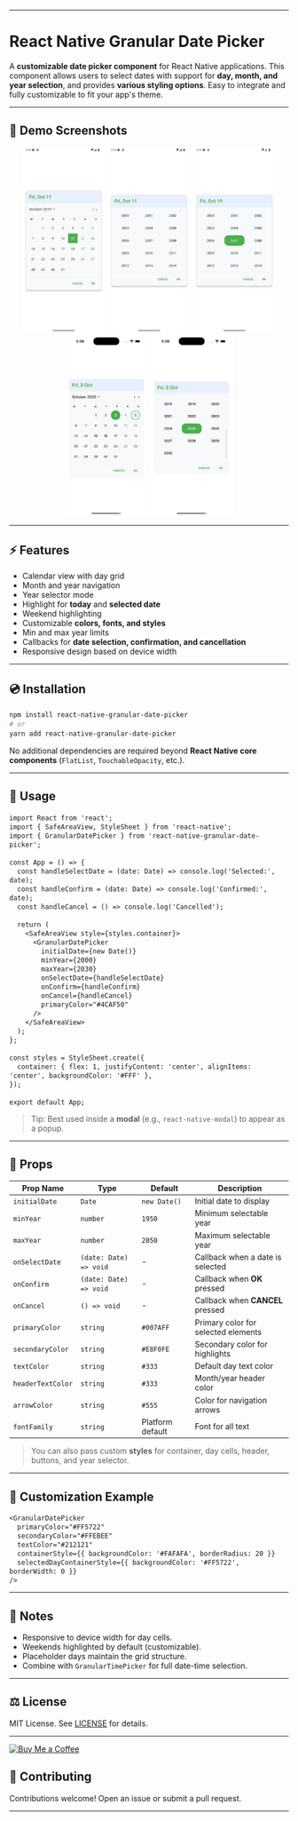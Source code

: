 
---

# React Native Granular Date Picker

A **customizable date picker component** for React Native applications. This component allows users to select dates with support for **day, month, and year selection**, and provides **various styling options**. Easy to integrate and fully customizable to fit your app's theme.

---



## 📸 Demo Screenshots

<p align="center">
  <img src="https://raw.githubusercontent.com/suyogshejal2004/react-native-granular-date-picker/main/assets/Screenshot_1759664292.png" width="150">
  <img src="https://raw.githubusercontent.com/suyogshejal2004/react-native-granular-date-picker/main/assets/Screenshot_1759664296.png" width="150">
  <img src="https://raw.githubusercontent.com/suyogshejal2004/react-native-granular-date-picker/main/assets/Screenshot_1759664394.png" width="150">
  <img src="https://raw.githubusercontent.com/suyogshejal2004/react-native-granular-date-picker/main/assets/Simulator%20Screenshot%20-%20iPhone%2016%20Pro%20-%202025-10-05%20at%2017.09.28.png" width="150">
  <img src="https://raw.githubusercontent.com/suyogshejal2004/react-native-granular-date-picker/main/assets/Simulator%20Screenshot%20-%20iPhone%2016%20Pro%20-%202025-10-05%20at%2017.09.33.png" width="150">
</p>



---

## ⚡ Features

* Calendar view with day grid
* Month and year navigation
* Year selector mode
* Highlight for **today** and **selected date**
* Weekend highlighting
* Customizable **colors, fonts, and styles**
* Min and max year limits
* Callbacks for **date selection, confirmation, and cancellation**
* Responsive design based on device width

---

## 💿 Installation

```bash
npm install react-native-granular-date-picker
# or
yarn add react-native-granular-date-picker
```

No additional dependencies are required beyond **React Native core components** (`FlatList`, `TouchableOpacity`, etc.).

---

## 🚀 Usage

```tsx
import React from 'react';
import { SafeAreaView, StyleSheet } from 'react-native';
import { GranularDatePicker } from 'react-native-granular-date-picker';

const App = () => {
  const handleSelectDate = (date: Date) => console.log('Selected:', date);
  const handleConfirm = (date: Date) => console.log('Confirmed:', date);
  const handleCancel = () => console.log('Cancelled');

  return (
    <SafeAreaView style={styles.container}>
      <GranularDatePicker
        initialDate={new Date()}
        minYear={2000}
        maxYear={2030}
        onSelectDate={handleSelectDate}
        onConfirm={handleConfirm}
        onCancel={handleCancel}
        primaryColor="#4CAF50"
      />
    </SafeAreaView>
  );
};

const styles = StyleSheet.create({
  container: { flex: 1, justifyContent: 'center', alignItems: 'center', backgroundColor: '#FFF' },
});

export default App;
```

> Tip: Best used inside a **modal** (e.g., `react-native-modal`) to appear as a popup.

---

## 📝 Props

| Prop Name         | Type                   | Default          | Description                         |
| ----------------- | ---------------------- | ---------------- | ----------------------------------- |
| `initialDate`     | `Date`                 | `new Date()`     | Initial date to display             |
| `minYear`         | `number`               | `1950`           | Minimum selectable year             |
| `maxYear`         | `number`               | `2050`           | Maximum selectable year             |
| `onSelectDate`    | `(date: Date) => void` | -                | Callback when a date is selected    |
| `onConfirm`       | `(date: Date) => void` | -                | Callback when **OK** pressed        |
| `onCancel`        | `() => void`           | -                | Callback when **CANCEL** pressed    |
| `primaryColor`    | `string`               | `#007AFF`        | Primary color for selected elements |
| `secondaryColor`  | `string`               | `#E8F0FE`        | Secondary color for highlights      |
| `textColor`       | `string`               | `#333`           | Default day text color              |
| `headerTextColor` | `string`               | `#333`           | Month/year header color             |
| `arrowColor`      | `string`               | `#555`           | Color for navigation arrows         |
| `fontFamily`      | `string`               | Platform default | Font for all text                   |

> You can also pass custom **styles** for container, day cells, header, buttons, and year selector.

---

## 🎨 Customization Example

```tsx
<GranularDatePicker
  primaryColor="#FF5722"
  secondaryColor="#FFEBEE"
  textColor="#212121"
  containerStyle={{ backgroundColor: '#FAFAFA', borderRadius: 20 }}
  selectedDayContainerStyle={{ backgroundColor: '#FF5722', borderWidth: 0 }}
/>
```

---


## 📌 Notes

* Responsive to device width for day cells.
* Weekends highlighted by default (customizable).
* Placeholder days maintain the grid structure.
* Combine with `GranularTimePicker` for full date-time selection.

---

## ⚖ License

MIT License. See [LICENSE](LICENSE) for details.

---
  [![Buy Me a Coffee](https://img.shields.io/badge/Buy%20Me%20a%20Coffee-FFDD00?style=for-the-badge&logo=buy-me-a-coffee&logoColor=black)](https://buymeacoffee.com/suyogshejal)


## 🤝 Contributing

Contributions welcome! Open an issue or submit a pull request.

---


